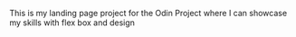 This is my landing page project for the Odin Project where I can showcase my skills with flex box and design